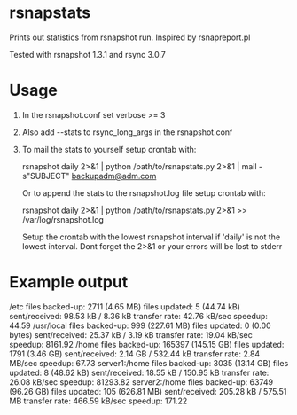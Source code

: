 rsnapstats
==========

Prints out statistics from rsnapshot run. Inspired by rsnapreport.pl

Tested with rsnapshot 1.3.1 and rsync 3.0.7

Usage
==========
 1. In the rsnapshot.conf set verbose >= 3
 2. Also add --stats to rsync_long_args in the rsnapshot.conf
 3. To mail the stats to yourself setup crontab with:

      rsnapshot daily 2>&1 | python /path/to/rsnapstats.py 2>&1 | mail -s"SUBJECT" backupadm@adm.com

    Or to append the stats to the rsnapshot.log file setup crontab with:

      rsnapshot daily 2>&1 | python /path/to/rsnapstats.py 2>&1 >> /var/log/rsnapshot.log

    Setup the crontab with the lowest rsnapshot interval if 'daily' is not the lowest interval.
    Dont forget the 2>&1 or your errors will be lost to stderr

Example output
==========
/etc
	 files backed-up: 2711 (4.65 MB)
	 files updated: 5 (44.74 kB)
	 sent/received: 98.53 kB / 8.36 kB
	 transfer rate: 42.76 kB/sec
	 speedup: 44.59
/usr/local
	 files backed-up: 999 (227.61 MB)
	 files updated: 0 (0.00 bytes)
	 sent/received: 25.37 kB / 3.19 kB
	 transfer rate: 19.04 kB/sec
	 speedup: 8161.92
/home
	 files backed-up: 165397 (145.15 GB)
	 files updated: 1791 (3.46 GB)
	 sent/received: 2.14 GB / 532.44 kB
	 transfer rate: 2.84 MB/sec
	 speedup: 67.73
server1:/home
	 files backed-up: 3035 (13.14 GB)
	 files updated: 8 (48.62 kB)
	 sent/received: 18.55 kB / 150.95 kB
	 transfer rate: 26.08 kB/sec
	 speedup: 81293.82
server2:/home
	 files backed-up: 63749 (96.26 GB)
	 files updated: 105 (626.81 MB)
	 sent/received: 205.28 kB / 575.51 MB
	 transfer rate: 466.59 kB/sec
	 speedup: 171.22

